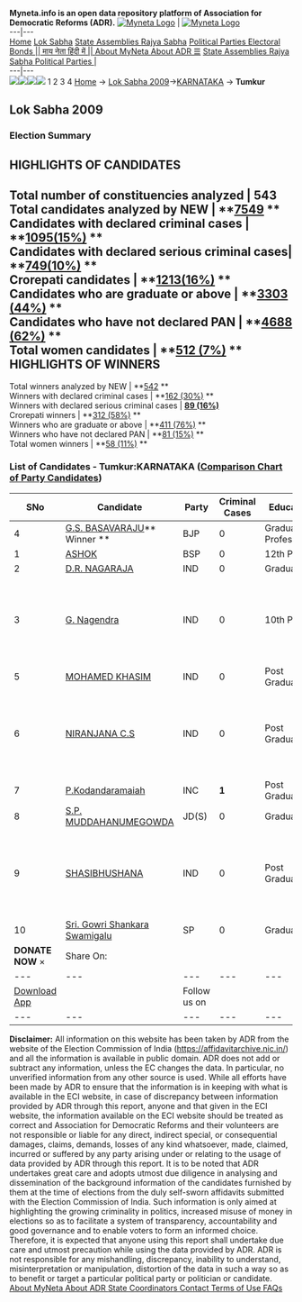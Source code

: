 **Myneta.info is an open data repository platform of Association for Democratic Reforms (ADR).**
[![Myneta Logo](https://www.myneta.info/lib/img/myneta-logo.png)](https://www.myneta.info/) | [![Myneta Logo](https://www.myneta.info/lib/img/adr-logo.png)](https://adrindia.org)  
---|---  
[Home](https://www.myneta.info/) [Lok Sabha](https://www.myneta.info/#ls "Lok Sabha") [ State Assemblies ](https://www.myneta.info/#sa "State Assemblies") [Rajya Sabha](https://www.myneta.info/#rs "Rajya Sabha") [Political Parties ](https://www.myneta.info/party "Political Parties") [ Electoral Bonds ](https://www.myneta.info/electoral_bonds "Electoral Bonds") [ || माय नेता हिंदी में || ](https://translate.google.co.in/translate?prev=hp&hl=en&js=y&u=www.myneta.info&sl=en&tl=hi&history_state0=) [ About MyNeta ](https://adrindia.org/content/about-myneta) [ About ADR ](https://adrindia.org/about-adr/who-we-are) [☰](javascript:void\(0\))
[ State Assemblies ](https://www.myneta.info/#sa "State Assemblies") [ Rajya Sabha ](https://www.myneta.info/#rs "Rajya Sabha") [ Political Parties ](https://www.myneta.info/party "Political Parties")
|   
---|---  
![](https://www.myneta.info/lib/img/banner/banner-1.png)![](https://www.myneta.info/lib/img/banner/banner-2.png)![](https://www.myneta.info/lib/img/banner/banner-3.png)![](https://www.myneta.info/lib/img/banner/banner-4.png)
1  2  3  4 
[Home](https://www.myneta.info/) → [Lok Sabha 2009](https://www.myneta.info/ls2009/)→[KARNATAKA](https://www.myneta.info/ls2009/index.php?action=show_constituencies&state_id=10) → **Tumkur**
### 
## Lok Sabha 2009
###  Election Summary 
HIGHLIGHTS OF CANDIDATES  
---  
Total number of constituencies analyzed |  543   
Total candidates analyzed by NEW | **[7549](https://www.myneta.info/ls2009/index.php?action=summary&subAction=candidates_analyzed&sort=candidate#summary) **  
Candidates with declared criminal cases | **[1095(15%)](https://www.myneta.info/ls2009/index.php?action=summary&subAction=crime&sort=candidate#summary) **  
Candidates with declared serious criminal cases| **[749(10%)](https://www.myneta.info/ls2009/index.php?action=summary&subAction=serious_crime&sort=candidate#summary) **  
Crorepati candidates | **[1213(16%)](https://www.myneta.info/ls2009/index.php?action=summary&subAction=crorepati&sort=candidate#summary) **  
Candidates who are graduate or above | **[3303 (44%)](https://www.myneta.info/ls2009/index.php?action=summary&subAction=education&sort=candidate#summary) **  
Candidates who have not declared PAN | **[4688 (62%)](https://www.myneta.info/ls2009/index.php?action=summary&subAction=without_pan&sort=candidate#summary) **  
Total women candidates | **[512 (7%)](https://www.myneta.info/ls2009/index.php?action=summary&subAction=women_candidate&sort=candidate#summary) **  
HIGHLIGHTS OF WINNERS  
---  
Total winners analyzed by NEW | **[542](https://www.myneta.info/ls2009/index.php?action=summary&subAction=winner_analyzed&sort=candidate#summary) **  
Winners with declared criminal cases | **[162 (30%)](https://www.myneta.info/ls2009/index.php?action=summary&subAction=winner_crime&sort=candidate#summary) **  
Winners with declared serious criminal cases | **[89 (16%)](https://www.myneta.info/ls2009/index.php?action=summary&subAction=winner_serious_crime&sort=candidate#summary)**  
Crorepati winners | **[312 (58%)](https://www.myneta.info/ls2009/index.php?action=summary&subAction=winner_crorepati&sort=candidate#summary) **  
Winners who are graduate or above | **[411 (76%)](https://www.myneta.info/ls2009/index.php?action=summary&subAction=winner_education&sort=candidate#summary) **  
Winners who have not declared PAN | **[81 (15%)](https://www.myneta.info/ls2009/index.php?action=summary&subAction=winner_without_pan&sort=candidate#summary) **  
Total women winners | **[58 (11%)](https://www.myneta.info/ls2009/index.php?action=summary&subAction=winner_women&sort=candidate#summary) **  
### List of Candidates - Tumkur:KARNATAKA ([Comparison Chart of Party Candidates](https://www.myneta.info/ls2009/comparisonchart.php?constituency_id=135))
SNo | Candidate| Party| Criminal Cases| Education| Age| Total Assets| Liabilities  
---|---|---|---|---|---|---|---  
4  | [G.S. BASAVARAJU](https://www.myneta.info/ls2009/candidate.php?candidate_id=4579)** Winner ** | BJP | 0 | Graduate Professional| 67 | Rs 5,43,82,029 ~ 5 Crore+ | Rs 87,61,621 ~ 87 Lacs+  
1  | [ASHOK](https://www.myneta.info/ls2009/candidate.php?candidate_id=4578) | BSP | 0 | 12th Pass| 59 | Rs 27,40,000 ~ 27 Lacs+ | Rs 5,00,000 ~ 5 Lacs+  
2  | [D.R. NAGARAJA](https://www.myneta.info/ls2009/candidate.php?candidate_id=6418) | IND | 0 | Graduate| 54 | Rs 55,84,500 ~ 55 Lacs+ | Rs 0 ~   
3  | [G. Nagendra](https://www.myneta.info/ls2009/candidate.php?candidate_id=630) | IND | 0 | 10th Pass| 34 | ![](https://myneta.info/image_v2.php?myneta_folder=ls2009&candidate_id=630&col=ta) | ![](https://myneta.info/image_v2.php?myneta_folder=ls2009&candidate_id=630&col=lia)  
5  | [MOHAMED KHASIM](https://www.myneta.info/ls2009/candidate.php?candidate_id=6420) | IND | 0 | Post Graduate| 47 | Rs 2,50,000 ~ 2 Lacs+ | Rs 1,40,000 ~ 1 Lacs+  
6  | [NIRANJANA C.S](https://www.myneta.info/ls2009/candidate.php?candidate_id=6419) | IND | 0 | Post Graduate| 29 | ![](https://myneta.info/image_v2.php?myneta_folder=ls2009&candidate_id=6419&col=ta) | ![](https://myneta.info/image_v2.php?myneta_folder=ls2009&candidate_id=6419&col=lia)  
7  | [P.Kodandaramaiah](https://www.myneta.info/ls2009/candidate.php?candidate_id=1162) | INC | **1** | Post Graduate| 69 | Rs 6,34,20,000 ~ 6 Crore+ | Rs 49,470 ~ 49 Thou+  
8  | [S.P. MUDDAHANUMEGOWDA](https://www.myneta.info/ls2009/candidate.php?candidate_id=4580) | JD(S) | 0 | Graduate| 55 | Rs 98,96,116 ~ 98 Lacs+ | Rs 1,94,997 ~ 1 Lacs+  
9  | [SHASIBHUSHANA](https://www.myneta.info/ls2009/candidate.php?candidate_id=6421) | IND | 0 | Post Graduate| 34 | ![](https://myneta.info/image_v2.php?myneta_folder=ls2009&candidate_id=6421&col=ta) | ![](https://myneta.info/image_v2.php?myneta_folder=ls2009&candidate_id=6421&col=lia)  
10  | [Sri. Gowri Shankara Swamigalu](https://www.myneta.info/ls2009/candidate.php?candidate_id=1348) | SP | 0 | Graduate| 63 | Rs 40,17,500 ~ 40 Lacs+ | Rs 0 ~   
|  **DONATE NOW** × |  Share On:  | [](https://api.whatsapp.com/send?text=https%3A%2F%2Fmyneta.info%2Fpunjab2022%2Findex.php%3Faction%3Dshow_constituencies%26state_id%3D19) | [](https://www.facebook.com/sharer/sharer.php?u=https%3A%2F%2Fmyneta.info%2Fpunjab2022%2Findex.php%3Faction%3Dshow_constituencies%26state_id%3D19) | [](https://twitter.com/share?url=https%3A%2F%2Fmyneta.info%2Fpunjab2022%2Findex.php%3Faction%3Dshow_constituencies%26state_id%3D19)  
---|---|---|---|---  
| [ Download App ](https://play.google.com/store/apps/details?id=com.webrosoft.myneta1&pcampaignid=pcampaignidMKT-Other-global-all-co-prtnr-py-PartBadge-Mar2515-1) | [](https://play.google.com/store/apps/details?id=com.webrosoft.myneta1&pcampaignid=pcampaignidMKT-Other-global-all-co-prtnr-py-PartBadge-Mar2515-1) |  Follow us on  | [](https://www.facebook.com/adrindia.org/) | [](https://twitter.com/adrspeaks) | [](https://groups.google.com/g/national-election-watch?hl=en&pli=1) | [](https://www.instagram.com/adrspeaks/) | [](https://www.youtube.com/user/adrspeaks) | [](https://sharechat.com/profile/adrspeaks)  
---|---|---|---|---|---|---|---|---  
**Disclaimer:** All information on this website has been taken by ADR from the website of the Election Commission of India (https://affidavitarchive.nic.in/) and all the information is available in public domain. ADR does not add or subtract any information, unless the EC changes the data. In particular, no unverified information from any other source is used. While all efforts have been made by ADR to ensure that the information is in keeping with what is available in the ECI website, in case of discrepancy between information provided by ADR through this report, anyone and that given in the ECI website, the information available on the ECI website should be treated as correct and Association for Democratic Reforms and their volunteers are not responsible or liable for any direct, indirect special, or consequential damages, claims, demands, losses of any kind whatsoever, made, claimed, incurred or suffered by any party arising under or relating to the usage of data provided by ADR through this report. It is to be noted that ADR undertakes great care and adopts utmost due diligence in analysing and dissemination of the background information of the candidates furnished by them at the time of elections from the duly self-sworn affidavits submitted with the Election Commission of India. Such information is only aimed at highlighting the growing criminality in politics, increased misuse of money in elections so as to facilitate a system of transparency, accountability and good governance and to enable voters to form an informed choice. Therefore, it is expected that anyone using this report shall undertake due care and utmost precaution while using the data provided by ADR. ADR is not responsible for any mishandling, discrepancy, inability to understand, misinterpretation or manipulation, distortion of the data in such a way so as to benefit or target a particular political party or politician or candidate. 
[ About MyNeta ](https://adrindia.org/content/about-myneta) [ About ADR ](https://adrindia.org/about-adr/who-we-are) [ State Coordinators ](https://adrindia.org/about-adr/state-coordinators) [ Contact ](https://adrindia.org/contact-us) [ Terms of Use ](https://adrindia.org/content/adr-terms-use) [ FAQs ](https://adrindia.org/content/faqs)
